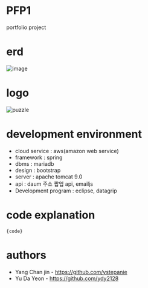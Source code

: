 # PFP1
portfolio project

# erd
![image](https://user-images.githubusercontent.com/65270992/103683882-18a11800-4fce-11eb-8bfc-ebe4ad6eb250.png)

# logo
![puzzle](https://user-images.githubusercontent.com/65270992/103644421-b3cbca80-4f99-11eb-8651-0ab7c4f3398a.png)

# development environment
* cloud service : aws(amazon web service)
* framework : spring
* dbms : mariadb
* design : bootstrap
* server : apache tomcat 9.0
* api : daum 주소 팝업 api, emailjs
* Development program : eclipse, datagrip

# code explanation
<pre><code>{code}</code></pre>

# authors
* Yang Chan jin - <https://github.com/ystepanie>
* Yu Da Yeon - <https://github.com/ydy2128>
